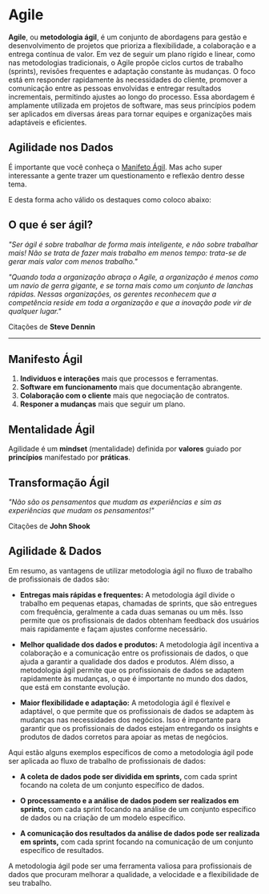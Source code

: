 # Agile

**Agile**, ou **metodologia ágil**, é um conjunto de abordagens para gestão e desenvolvimento de projetos que prioriza a flexibilidade, a colaboração e a entrega contínua de valor. Em vez de seguir um plano rígido e linear, como nas metodologias tradicionais, o Agile propõe ciclos curtos de trabalho (sprints), revisões frequentes e adaptação constante às mudanças. O foco está em responder rapidamente às necessidades do cliente, promover a comunicação entre as pessoas envolvidas e entregar resultados incrementais, permitindo ajustes ao longo do processo. Essa abordagem é amplamente utilizada em projetos de software, mas seus princípios podem ser aplicados em diversas áreas para tornar equipes e organizações mais adaptáveis e eficientes.

## Agilidade nos Dados

É importante que você conheça o [Manifeto Ágil](https://agilemanifesto.org/iso/ptbr/manifesto.html). Mas acho super interessante a gente trazer um questionamento e reflexão dentro desse tema.  

E desta forma acho válido os destaques como coloco abaixo:

## O que é ser ágil?


_"Ser ágil é sobre trabalhar de forma mais inteligente, e não sobre trabalhar mais! Não se trata de fazer mais trabalho em menos tempo: trata-se de gerar mais valor com menos trabalho."_

_"Quando toda a organização abraça o Agile, a organização é menos como um navio de gerra gigante, e se torna mais como um conjunto de lanchas rápidas. Nessas organizações, os gerentes reconhecem que a competência reside em toda a organização e que a inovação pode vir de qualquer lugar."_

Citações de **Steve Dennin**

---

## Manifesto Ágil

1. **Individuos e interações** mais que processos e ferramentas.
2. **Software em funcionamento** mais que documentação abrangente.
3. **Colaboração com o cliente** mais que negociação de contratos.
4. **Responer a mudanças** mais que seguir um plano.

## Mentalidade Ágil

Agilidade é um **mindset** (mentalidade) definida por **valores** guiado por **princípios** manifestado por **práticas**.

## Transformação Ágil

_"Não são os pensamentos que mudam as experiências e sim as experiências que mudam os pensamentos!"_

Citações de **John Shook**


## Agilidade & Dados

Em resumo, as vantagens de utilizar metodologia ágil no fluxo de trabalho de profissionais de dados são:

- **Entregas mais rápidas e frequentes:** A metodologia ágil divide o trabalho em pequenas etapas, chamadas de sprints, que são entregues com frequência, geralmente a cada duas semanas ou um mês. Isso permite que os profissionais de dados obtenham feedback dos usuários mais rapidamente e façam ajustes conforme necessário.

- **Melhor qualidade dos dados e produtos:**  A metodologia ágil incentiva a colaboração e a comunicação entre os profissionais de dados, o que ajuda a garantir a qualidade dos dados e produtos. Além disso, a metodologia ágil permite que os profissionais de dados se adaptem rapidamente às mudanças, o que é importante no mundo dos dados, que está em constante evolução.

- **Maior flexibilidade e adaptação:** A metodologia ágil é flexível e adaptável, o que permite que os profissionais de dados se adaptem às mudanças nas necessidades dos negócios. Isso é importante para garantir que os profissionais de dados estejam entregando os insights e produtos de dados corretos para apoiar as metas de negócios.

Aqui estão alguns exemplos específicos de como a metodologia ágil pode ser aplicada ao fluxo de trabalho de profissionais de dados:

- **A coleta de dados pode ser dividida em sprints,** com cada sprint focando na coleta de um conjunto específico de dados.

- **O processamento e a análise de dados podem ser realizados em sprints,** com cada sprint focando na análise de um conjunto específico de dados ou na criação de um modelo específico.

- **A comunicação dos resultados da análise de dados pode ser realizada em sprints,** com cada sprint focando na comunicação de um conjunto específico de resultados.

A metodologia ágil pode ser uma ferramenta valiosa para profissionais de dados que procuram melhorar a qualidade, a velocidade e a flexibilidade de seu trabalho.
